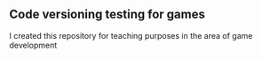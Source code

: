 <h2>Code versioning testing for games</h2>
<p>I created this repository for teaching purposes in the area of ​​game development</p>